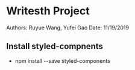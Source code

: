 # Writesth Project 
Authors: Ruyue Wang, Yufei Gao 
Date: 11/19/2019

## Install styled-compnents
 - npm install --save styled-components